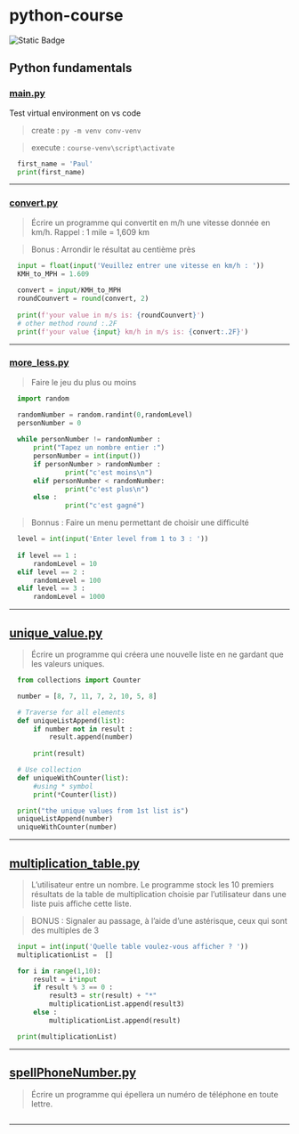 # python-course

![Static Badge](https://img.shields.io/badge/3.12.0-Python-orange)

## Python fundamentals

### [main.py](/course/main.py)
Test virtual environment on vs code
> create : `py -m venv conv-venv`

> execute : `course-venv\script\activate`

```python
  first_name = 'Paul'
  print(first_name)
```
---
### [convert.py](/course/convert.py)
> Écrire un programme qui convertit en m/h une vitesse donnée en km/h.
> Rappel : 1 mile = 1,609 km

> Bonus : Arrondir le résultat au centième près

```python
  input = float(input('Veuillez entrer une vitesse en km/h : '))
  KMH_to_MPH = 1.609
  
  convert = input/KMH_to_MPH
  roundCounvert = round(convert, 2)
  
  print(f'your value in m/s is: {roundCounvert}')
  # other method round :.2F
  print(f'your value {input} km/h in m/s is: {convert:.2F}')
```
---
### [more_less.py](/course/more_less.py)
> Faire le jeu du plus ou moins
```python
  import random

  randomNumber = random.randint(0,randomLevel)
  personNumber = 0
  
  while personNumber != randomNumber : 
      print("Tapez un nombre entier :")
      personNumber = int(input())
      if personNumber > randomNumber :
              print("c'est moins\n")
      elif personNumber < randomNumber:
              print("c'est plus\n")
      else :
              print("c'est gagné")
```
> Bonnus : Faire un menu permettant de choisir une difficulté
```python
  level = int(input('Enter level from 1 to 3 : '))
  
  if level == 1 :
      randomLevel = 10
  elif level == 2 :
      randomLevel = 100
  elif level == 3 :
      randomLevel = 1000
```
---
## [unique_value.py](/course/unique_value.py)
> Écrire un programme qui créera une nouvelle liste en ne gardant que les valeurs uniques.
```python
  from collections import Counter

  number = [8, 7, 11, 7, 2, 10, 5, 8]

  # Traverse for all elements
  def uniqueListAppend(list):
      if number not in result :
          result.append(number)
      
      print(result)

  # Use collection
  def uniqueWithCounter(list):
      #using * symbol
      print(*Counter(list))

  print("the unique values from 1st list is")
  uniqueListAppend(number)
  uniqueWithCounter(number)
```
---
## [multiplication_table.py](/course/multiplication_table.py)
> L’utilisateur entre un nombre. Le programme stock
> les 10 premiers résultats de la table de
> multiplication choisie par l’utilisateur dans une
> liste puis affiche cette liste.

> BONUS : Signaler au passage, à l’aide d’une astérisque, ceux qui sont des multiples de 3 

```python
  input = int(input('Quelle table voulez-vous afficher ? '))
  multiplicationList =  []

  for i in range(1,10):
      result = i*input
      if result % 3 == 0 :
          result3 = str(result) + "*"
          multiplicationList.append(result3)
      else :
          multiplicationList.append(result)

  print(multiplicationList)
```
---
## [spellPhoneNumber.py](/course/spellPhoneNumber.py)
> Écrire un programme qui épellera un numéro de téléphone en toute lettre.
```python

```
---

